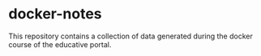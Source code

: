 # docker-notes
This repository contains a collection of data generated during the docker course of the educative portal.
